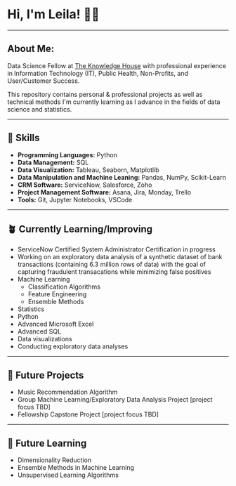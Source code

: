 # Hi, I'm Leila! 👋🏾
___

## About Me: 
Data Science Fellow at [The Knowledge House](https://www.theknowledgehouse.org/technology_fellowship/) with professional experience in Information Technology (IT), Public Health, Non-Profits, and User/Customer Success. 

This repository contains personal & professional projects as well as technical methods I'm currently learning as I advance in the fields of data science and statistics.
___
##  🧰 Skills
* **Programming Languages:** Python
* **Data Management:** SQL
* **Data Visualization:** Tableau, Seaborn, Matplotlib
* **Data Manipulation and Machine Leaning:** Pandas, NumPy, Scikit-Learn
* **CRM Software:** ServiceNow, Salesforce, Zoho
* **Project Management Software:** Asana, Jira, Monday, Trello
* **Tools:** Git, Jupyter Notebooks, VSCode
___
## 🪴 Currently Learning/Improving
* ServiceNow Certified System Administrator Certification in progress
* Working on an exploratory data analysis of a synthetic dataset of bank transactions (containing 6.3 million rows of data) with the goal of capturing fraudulent transacations while minimizing false positives
* Machine Learning
  * Classification Algorithms
  * Feature Engineering
  * Ensemble Methods
* Statistics
* Python
* Advanced Microsoft Excel
* Advanced SQL
* Data visualizations
* Conducting exploratory data analyses
___
## 🌟 Future Projects
* Music Recommendation Algorithm
* Group Machine Learning/Exploratory Data Analysis Project [project focus TBD]
* Fellowship Capstone Project [project focus TBD]
___
## 💫 Future Learning

* Dimensionality Reduction
* Ensemble Methods in Machine Learning
* Unsupervised Learning Algorithms
